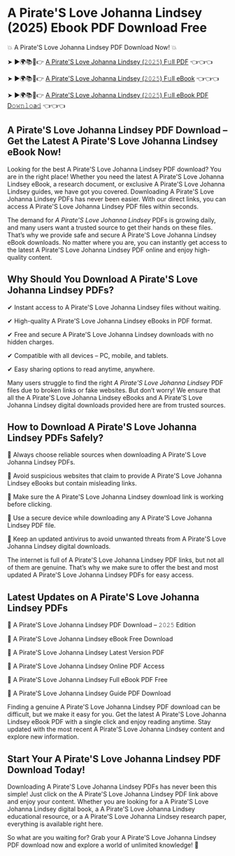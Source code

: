 # A Pirate'S Love Johanna Lindsey (2025) Ebook PDF Download Free

💥 A Pirate'S Love Johanna Lindsey PDF Download Now! 💥

➤ ►🌍📚📱👉 [A Pirate'S Love Johanna Lindsey (𝟸𝟶𝟸𝟻) F𝚞ll PDF](https://getpdf.xyz/a-pirates-love-johanna-lindsey) 👈👈👈


➤ ►🌍📚📱👉 [A Pirate'S Love Johanna Lindsey (𝟸𝟶𝟸𝟻) F𝚞ll eBook](https://getpdf.xyz/a-pirates-love-johanna-lindsey) 👈👈👈


➤ ►🌍📚📱👉 [A Pirate'S Love Johanna Lindsey (𝟸𝟶𝟸𝟻) F𝚞ll eBook PDF D𝚘𝚠𝚗𝚕𝚘a𝚍](https://getpdf.xyz/a-pirates-love-johanna-lindsey) 👈👈👈


## A Pirate'S Love Johanna Lindsey PDF Download – Get the Latest A Pirate'S Love Johanna Lindsey eBook Now!

Looking for the best A Pirate'S Love Johanna Lindsey PDF download? You are in the right place! Whether you need the latest A Pirate'S Love Johanna Lindsey eBook, a research document, or exclusive A Pirate'S Love Johanna Lindsey guides, we have got you covered. Downloading A Pirate'S Love Johanna Lindsey PDFs has never been easier. With our direct links, you can access A Pirate'S Love Johanna Lindsey PDF files within seconds.

The demand for *A Pirate'S Love Johanna Lindsey* PDFs is growing daily, and many users want a trusted source to get their hands on these files. That’s why we provide safe and secure A Pirate'S Love Johanna Lindsey eBook downloads. No matter where you are, you can instantly get access to the latest A Pirate'S Love Johanna Lindsey PDF online and enjoy high-quality content.

## Why Should You Download A Pirate'S Love Johanna Lindsey PDFs?

✔ Instant access to A Pirate'S Love Johanna Lindsey files without waiting.

✔ High-quality A Pirate'S Love Johanna Lindsey eBooks in PDF format.

✔ Free and secure A Pirate'S Love Johanna Lindsey downloads with no hidden charges.

✔ Compatible with all devices – PC, mobile, and tablets.

✔ Easy sharing options to read anytime, anywhere.

Many users struggle to find the right *A Pirate'S Love Johanna Lindsey* PDF files due to broken links or fake websites. But don’t worry! We ensure that all the A Pirate'S Love Johanna Lindsey eBooks and A Pirate'S Love Johanna Lindsey digital downloads provided here are from trusted sources.

## How to Download A Pirate'S Love Johanna Lindsey PDFs Safely?

📌 Always choose reliable sources when downloading A Pirate'S Love Johanna Lindsey PDFs.

📌 Avoid suspicious websites that claim to provide A Pirate'S Love Johanna Lindsey eBooks but contain misleading links.

📌 Make sure the A Pirate'S Love Johanna Lindsey download link is working before clicking.

📌 Use a secure device while downloading any A Pirate'S Love Johanna Lindsey PDF file.

📌 Keep an updated antivirus to avoid unwanted threats from A Pirate'S Love Johanna Lindsey digital downloads.

The internet is full of A Pirate'S Love Johanna Lindsey PDF links, but not all of them are genuine. That’s why we make sure to offer the best and most updated A Pirate'S Love Johanna Lindsey PDFs for easy access.

## Latest Updates on A Pirate'S Love Johanna Lindsey PDFs

🔹 A Pirate'S Love Johanna Lindsey PDF Download – 𝟸𝟶𝟸𝟻 Edition

🔹 A Pirate'S Love Johanna Lindsey eBook Free Download

🔹 A Pirate'S Love Johanna Lindsey Latest Version PDF

🔹 A Pirate'S Love Johanna Lindsey Online PDF Access

🔹 A Pirate'S Love Johanna Lindsey Full eBook PDF Free

🔹 A Pirate'S Love Johanna Lindsey Guide PDF Download

Finding a genuine A Pirate'S Love Johanna Lindsey PDF download can be difficult, but we make it easy for you. Get the latest A Pirate'S Love Johanna Lindsey eBook PDF with a single click and enjoy reading anytime. Stay updated with the most recent A Pirate'S Love Johanna Lindsey content and explore new information.

## Start Your A Pirate'S Love Johanna Lindsey PDF Download Today!

Downloading A Pirate'S Love Johanna Lindsey PDFs has never been this simple! Just click on the A Pirate'S Love Johanna Lindsey PDF link above and enjoy your content. Whether you are looking for a A Pirate'S Love Johanna Lindsey digital book, a A Pirate'S Love Johanna Lindsey educational resource, or a A Pirate'S Love Johanna Lindsey research paper, everything is available right here.

So what are you waiting for? Grab your A Pirate'S Love Johanna Lindsey PDF download now and explore a world of unlimited knowledge! 🚀